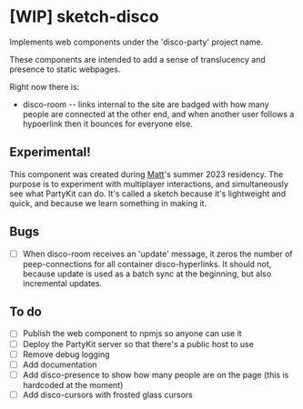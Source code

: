 # [WIP] sketch-disco

Implements web components under the 'disco-party' project name.

These components are intended to add a sense of translucency and presence to static webpages.

Right now there is:

- disco-room -- links internal to the site are badged with how many people are connected at the other end, and when another user follows a hypoerlink then it bounces for everyone else.

## Experimental!

This component was created during [Matt](https://interconnected.org)'s summer 2023 residency. The purpose is to experiment with multiplayer interactions, and simultaneously see what PartyKit can do. It's called a sketch because it's lightweight and quick, and because we learn something in making it.

## Bugs

- [ ] When disco-room receives an 'update' message, it zeros the number of peep-connections for all container disco-hyperlinks. It should not, because update is used as a batch sync at the beginning, but also incremental updates.

## To do

- [ ] Publish the web component to npmjs so anyone can use it
- [ ] Deploy the PartyKit server so that there's a public host to use
- [ ] Remove debug logging
- [ ] Add documentation
- [ ] Add disco-presence to show how many people are on the page (this is hardcoded at the moment)
- [ ] Add disco-cursors with frosted glass cursors
